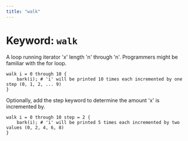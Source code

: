 ```yaml
---
title: "walk"
---
```


# Keyword: `walk`
A loop running iterator 'x' length 'n' through 'n'. Programmers might be familiar with the for loop.

```
walk i = 0 through 10 {
    bark(i); # 'i' will be printed 10 times each incremented by one step (0, 1, 2, ... 9)
}
```

Optionally, add the step keyword to determine the amount 'x' is incremented by.

```
walk i = 0 through 10 step = 2 {
    bark(i); # 'i' will be printed 5 times each incremented by two values (0, 2, 4, 6, 8)
}
```
